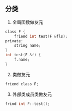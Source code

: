 ## 分类
1. 全局函数做友元
```c
class F {
    friend int test(F &fls);
private:
    string name;
}
int test(F &f) {
    f.name;
}
```
2. 类做友元
```c
friend class F;
```
3. 外部类成员类做友元
```c
frind int F::test();
```